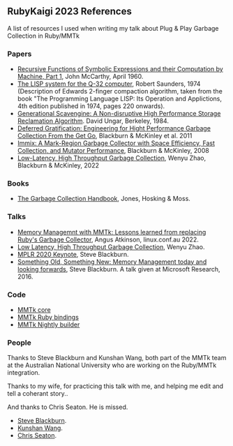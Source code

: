 ## RubyKaigi 2023 References

A list of resources I used when writing my talk about Plug & Play Garbage Collection in Ruby/MMTk

### Papers

* [Recursive Functions of Symbolic Expressions and their Computation by Machine, Part 1](http://www-formal.stanford.edu/jmc/recursive.html), John McCarthy, April 1960.
* [The LISP system for the Q-32 computer](https://www.softwarepreservation.org/projects/LISP/book/III_LispBook_Apr66.pdf), Robert Saunders, 1974 (Description of Edwards 2-finger compaction algorithm, taken from the book "The Programming Language LISP: Its Operation and Applictions, 4th edition published in 1974, pages 220 onwards).
* [Generational Scavengine: A Non-disruptive High Performance Storage Reclamation Algorithm](http://www.cs.tufts.edu/comp/250RTS/archive/david-ungar/generation-scavenging.pdf). David Ungar, Berkeley, 1984.
* [Deferred Gratification: Engineering for Hight Performance Garbage Collection From the Get Go](https://www.cs.utexas.edu/users/mckinley/papers/php-memory-mspc-2011.pdf), Blackburn & McKinley et al. 2011
* [Immix: A Mark-Region Garbage Collector with Space Efficiency, Fast Collection, and Mutator Performance](https://users.cecs.anu.edu.au/~steveb/pubs/papers/immix-pldi-2008.pdf), Blackburn & McKinley, 2008
* [Low-Latency, High Throughput Garbage Collection](https://dl.acm.org/doi/10.1145/3519939.3523440), Wenyu Zhao, Blackburn & McKinley, 2022

### Books

* [The Garbage Collection Handbook](https://gchandbook.org/), Jones, Hosking & Moss.

### Talks

* [Memory Managemnt with MMTk: Lessons learned from replacing Ruby's Garbage Collector](), Angus Atkinson, linux.conf.au 2022.
* [Low Latency, High Throughput Garbage Collection](https://www.youtube.com/watch?v=1TLmawuxHfY), Wenyu Zhao.
* [MPLR 2020 Keynote](https://www.youtube.com/watch?v=3L6XEVaYAmU), Steve Blackburn.
* [Something Old, Something New: Memory Management today and looking forwards](https://www.youtube.com/watch?v=73djjTs4sew), Steve Blackburn. A talk given at Microsoft Research, 2016.

### Code

* [MMTk core](https://github.com/mmtk/mmtk-core)
* [MMTk Ruby bindings](https://github.com/mmtk/mmtk-ruby)
* [MMTk Nightly builder](https://github.com/Shopify/ruby-mmtk-builder)

### People

Thanks to Steve Blackburn and Kunshan Wang, both part of the MMTk team
at the Australian National University who are working on the Ruby/MMTk
integration.

Thanks to my wife, for practicing this talk with me, and helping me edit and tell a coherant story..

And thanks to Chris Seaton. He is missed.

* [Steve Blackburn](https://users.cecs.anu.edu.au/~steveb/).
* [Kunshan Wang](https://wks.github.io/).
* [Chris Seaton](https://chrisseaton.com/).

